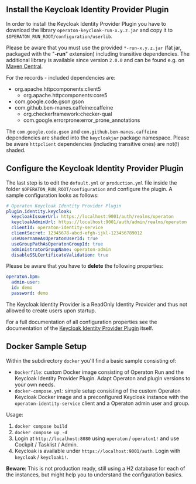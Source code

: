 ## Install the Keycloak Identity Provider Plugin

In order to install the Keycloak Identity Provider Plugin you have to download the library ``operaton-keycloak-run-x.y.z.jar`` and copy it to ``$OPERATON_RUN_ROOT/configuration/userlib``.

Please be aware that you must use the provided ``*-run-x.y.z.jar`` (fat jar, packaged with the "**-run**" extension) including transitive dependencies. The additional library is available since version ``2.0.0`` and can be found e.g. on [Maven Central](https://search.maven.org/search?q=g:org.operaton.bpm.extension%20AND%20a:operaton-keycloak-run).

For the records - included dependencies are:

* org.apache.httpcomponents:client5
	* org.apache.httpcomponents:core5
* com.google.code.gson:gson
* com.github.ben-manes.caffeine:caffeine
	* org.checkerframework:checker-qual
	* com.google.errorprone:error_prone_annotations

The ``com.google.code.gson`` and ``com.github.ben-manes.caffeine`` dependencies are shaded into the ``keycloakjar`` package namespace. Please be aware ``httpclient`` dependencies (including transitive ones) are not(!) shaded.

## Configure the Keycloak Identity Provider Plugin

The last step is to edit the ``default.yml`` or ``production.yml`` file inside the folder ``$OPERATON_RUN_ROOT/configuration`` and configure the plugin. A sample configuration looks as follows:

```yml
# Operaton Keycloak Identity Provider Plugin
plugin.identity.keycloak:
  keycloakIssuerUrl: https://localhost:9001/auth/realms/operaton
  keycloakAdminUrl: https://localhost:9001/auth/admin/realms/operaton
  clientId: operaton-identity-service
  clientSecret: 12345678-abcd-efgh-ijkl-123456789012
  useUsernameAsOperatonUserId: true
  useGroupPathAsOperatonGroupId: true
  administratorGroupName: operaton-admin
  disableSSLCertificateValidation: true
```

Please be aware that you have to **delete** the following properties:

```yml
operaton.bpm:
  admin-user:
  id: demo
  password: demo
```

The Keycloak Identity Provider is a ReadOnly Identity Provider and thus not allowed to create users upon startup.

For a full documentation of all configuration properties see the documentation of the [Keycloak Identity Provider Plugin](https://github.com/operaton/operaton-keycloak) itself.

## Docker Sample Setup

Within the subdirectory `docker` you'll find a basic sample consisting of:

* ``Dockerfile``: custom Docker image consisting of Operaton Run and the Keycloak Identity Provider Plugin. Adapt Operaton and plugin versions to your own needs.
* ``docker-compose.yml``: simple setup consisting of the custom Operaton Keycloak Docker image and a preconfigured Keycloak instance with the ``operaton-identity-service`` client and a Operaton admin user and group.

Usage:

1. ``docker compose build``
2. ``docker compose up -d``
3. Login at ``http://localhost:8080`` using ``operaton`` / ``operaton1!`` and use Cockpit / Tasklist / Admin.
4. Keycloak is available under ``https://localhost:9001/auth``. Login with ``keycloak`` / ``keycloak1!``.

**Beware**: This is not production ready, still using a H2 database for each of the instances, but might help you to understand the configuration basics.